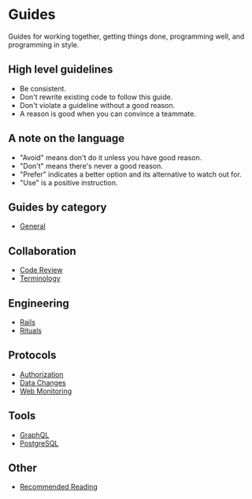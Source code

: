 # Guides

Guides for working together, getting things done, programming well, and
programming in style.

## High level guidelines

- Be consistent.
- Don't rewrite existing code to follow this guide.
- Don't violate a guideline without a good reason.
- A reason is good when you can convince a teammate.

## A note on the language

- "Avoid" means don't do it unless you have good reason.
- "Don't" means there's never a good reason.
- "Prefer" indicates a better option and its alternative to watch out for.
- "Use" is a positive instruction.

## Guides by category

* [General](general/README.md)

## Collaboration

* [Code Review](code-review/README.md)
* [Terminology](terminology/README.md)

## Engineering

* [Rails](rails/README.md)
* [Rituals](rituals/README.md)

## Protocols

* [Authorization](authorization/README.md)
* [Data Changes](data-changes/README.md)
* [Web Monitoring](web-monitoring/README.md)

## Tools

* [GraphQL](graphql/README.md)
* [PostgreSQL](postgresql/README.md)

## Other

* [Recommended Reading](reading.md)
